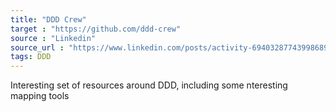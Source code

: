 ```yaml
---
title: "DDD Crew"
target : "https://github.com/ddd-crew"
source : "Linkedin"
source_url : "https://www.linkedin.com/posts/activity-6940328774399868928-py9Y?utm_source=linkedin_share&utm_medium=android_app"
tags: DDD
---
```


Interesting set of resources around DDD, including some nteresting mapping tools